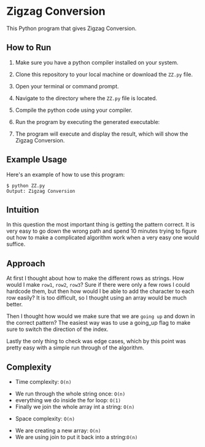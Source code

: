 # Zigzag Conversion

This Python program that gives Zigzag Conversion.

## How to Run

1. Make sure you have a python compiler installed on your system.

2. Clone this repository to your local machine or download the `ZZ.py` file.

3. Open your terminal or command prompt.

4. Navigate to the directory where the `ZZ.py` file is located.

5. Compile the python code using your compiler.

6. Run the program by executing the generated executable:

7. The program will execute and display the result, which will show the Zigzag Conversion.

## Example Usage

Here's an example of how to use this program:

```shell
$ python ZZ.py
Output: Zigzag Conversion
```

## Intuition
In this question the most important thing is getting the pattern correct. It is very easy to go down the wrong path and spend 10 minutes trying to figure out how to make a complicated algorithm work when a very easy one would suffice.

## Approach
At first I thought about how to make the different rows as strings. How would I make `row1`, `row2`, `row3`? Sure if there were only a few rows I could hardcode them, but then how would I be able to add the character to each row easily? It is too difficult, so I thought using an array would be much better.

Then I thought how would we make sure that we are `going up` and down in the correct pattern? The easiest way was to use a going_up flag to make sure to switch the direction of the index.

Lastly the only thing to check was edge cases, which by this point was pretty easy with a simple run through of the algorithm.

## Complexity
- Time complexity: `O(n) `
* We run through the whole string once: `O(n)`
* everything we do inside the for loop: `O(1)`
* Finally we join the whole array int a string: `O(n)`

- Space complexity: `O(n)` 
* We are creating a new array: `O(n)`
* We are using join to put it back into a string:`O(n)`
